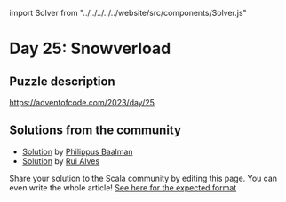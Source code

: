 import Solver from "../../../../../website/src/components/Solver.js"

# Day 25: Snowverload

## Puzzle description

https://adventofcode.com/2023/day/25

## Solutions from the community

- [Solution](https://github.com/Philippus/adventofcode/blob/main/src/main/scala/adventofcode2023/Day25.scala) by [Philippus Baalman](https://github.com/philippus)
- [Solution](https://github.com/xRuiAlves/advent-of-code-2023/blob/main/Day25.scala) by [Rui Alves](https://github.com/xRuiAlves/)

Share your solution to the Scala community by editing this page.
You can even write the whole article! [See here for the expected format](https://github.com/scalacenter/scala-advent-of-code/discussions/424)
